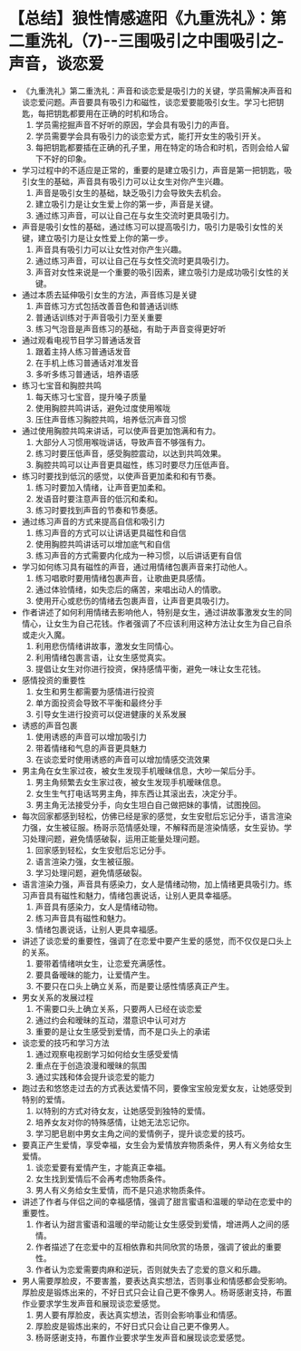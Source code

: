 # 【总结】狼性情感遮阳《九重洗礼》：第二重洗礼（7)--三围吸引之中围吸引之-声音，谈恋爱

-   《九重洗礼》第二重洗礼：声音和谈恋爱是吸引力的关键，学员需解决声音和谈恋爱问题。声音要具有吸引力和磁性，谈恋爱要能吸引女生。学习七把钥匙，每把钥匙都要用在正确的时机和场合。
    1.  学员需挖掘声音不好听的原因，学会具有吸引力的声音。
    2.  学员需要学会具有吸引力的谈恋爱方式，能打开女生的吸引开关。
    3.  每把钥匙都要插在正确的孔子里，用在特定的场合和时机，否则会给人留下不好的印象。
-   学习过程中的不适应是正常的，重要的是建立吸引力，声音是第一把钥匙，吸引女生的基础，声音具有吸引力可以让女生对你产生兴趣。
    1.  声音是吸引女生的基础，缺乏吸引力会导致失去机会。
    2.  建立吸引力是让女生爱上你的第一步，声音是关键。
    3.  通过练习声音，可以让自己在与女生交流时更具吸引力。
-   声音是吸引女性的基础，通过练习可以提高吸引力，吸引力是吸引女性的关键，建立吸引力是让女性爱上你的第一步。
    1.  声音具有吸引力可以让女性对你产生兴趣。
    2.  通过练习声音，可以让自己在与女性交流时更具吸引力。
    3.  声音对女性来说是一个重要的吸引因素，建立吸引力是成功吸引女性的关键。
-   通过本质去延伸吸引女生的方法，声音练习是关键
    1.  声音练习方式包括改善音色和普通话训练
    2.  普通话训练对于声音吸引力至关重要
    3.  练习气泡音是声音练习的基础，有助于声音变得更好听
-   通过观看电视节目学习普通话发音
    1.  跟着主持人练习普通话发音
    2.  在手机上练习普通话对准发音
    3.  多听多练习普通话，培养语感
-   练习七宝音和胸腔共鸣
    1.  每天练习七宝音，提升嗓子质量
    2.  使用胸腔共鸣讲话，避免过度使用喉咙
    3.  压住声音练习胸腔共鸣，培养低沉声音习惯
-   通过使用胸腔共鸣来讲话，可以使声音更加饱满和有力。
    1.  大部分人习惯用喉咙讲话，导致声音不够强有力。
    2.  练习时要压低声音，感受胸腔震动，以达到共鸣效果。
    3.  胸腔共鸣可以让声音更具磁性，练习时要尽力压低声音。
-   练习时要找到低沉的感觉，以使声音更加柔和和有节奏。
    1.  练习时要加入情绪，让声音更加柔和。
    2.  发语音时要注意声音的低沉和柔和。
    3.  练习时要找到声音的节奏和节奏感。
-   通过练习声音的方式来提高自信和吸引力
    1.  练习声音的方式可以让讲话更具磁性和自信
    2.  使用胸腔共鸣讲话可以增加底气和自信
    3.  练习声音的方式需要内化成为一种习惯，以后讲话更有自信
-   学习如何练习具有磁性的声音，通过用情绪包裹声音来打动他人。
    1.  练习唱歌时要用情绪包裹声音，让歌曲更具感情。
    2.  通过体验情绪，如失恋后的痛苦，来唱出动人的情歌。
    3.  使用开心或悲伤的情绪去包裹声音，让声音更具吸引力。
-   作者讲述了如何利用情绪去影响他人，特别是女生，通过讲故事激发女生的同情心，让女生为自己花钱。作者强调了不应该利用这种方法让女生为自己自杀或走火入魔。
    1.  利用悲伤情绪讲故事，激发女生同情心。
    2.  利用情绪包裹言语，让女生感觉真实。
    3.  提倡让女生对你进行投资，保持感情平衡，避免一味让女生花钱。
-   感情投资的重要性
    1.  女生和男生都需要为感情进行投资
    2.  单方面投资会导致不平衡和最终分手
    3.  引导女生进行投资可以促进健康的关系发展
-   诱惑的声音包裹
    1.  使用诱惑的声音可以增加吸引力
    2.  带着情绪和气息的声音更具魅力
    3.  在谈恋爱时使用诱惑的声音可以增加情感交流效果
-   男主角在女生家过夜，被女生发现手机暧昧信息，大吵一架后分手。
    1.  男主角频繁去女生家过夜，被女生发现手机暧昧信息。
    2.  女生生气打电话骂男主角，摔东西让其滚出去，决定分手。
    3.  男主角无法接受分手，向女生坦白自己做把妹的事情，试图挽回。
-   每次回家都感到轻松，仿佛已经是家的感觉，女生安慰后忘记分手，语言渲染力强，女生被征服。杨哥示范情感处理，不解释而是渲染情感，女生妥协。学习处理问题，避免情感破裂，运用正能量处理问题。
    1.  回家感到轻松，女生安慰后忘记分手。
    2.  语言渲染力强，女生被征服。
    3.  学习处理问题，避免情感破裂。
-   语言渲染力强，声音具有感染力，女人是情绪动物，加上情绪更具吸引力。练习声音具有磁性和魅力，情绪包裹说话，让别人更具幸福感。
    1.  声音具有感染力，女人是情绪动物。
    2.  练习声音具有磁性和魅力。
    3.  情绪包裹说话，让别人更具幸福感。
-   讲述了谈恋爱的重要性，强调了在恋爱中要产生爱的感觉，而不仅仅是口头上的关系。
    1.  要带着情绪哄女生，让恋爱充满感性。
    2.  要具备暧昧的能力，让爱情产生。
    3.  不要只在口头上确立关系，而是要让感性情感真正产生。
-   男女关系的发展过程
    1.  不需要口头上确立关系，只要两人已经在谈恋爱
    2.  通过约会和暧昧的互动，潜意识中认可对方
    3.  重要的是让女生感受到爱情，而不是口头上的承诺
-   谈恋爱的技巧和学习方法
    1.  通过观察电视剧学习如何给女生感受爱情
    2.  重点在于创造浪漫和暧昧的氛围
    3.  通过实践和体会提升谈恋爱的能力
-   跑过去和悠悠走过去的方式表达爱情不同，要像宝宝般宠爱女友，让她感受到特别的爱情。
    1.  以特别的方式对待女友，让她感受到独特的爱情。
    2.  培养女友对你的特殊感情，让她无法忘记你。
    3.  学习肥皂剧中男女主角之间的爱情例子，提升谈恋爱的技巧。
-   要真正产生爱情，享受幸福，女生会为爱情放弃物质条件，男人有义务给女生爱情。
    1.  谈恋爱要有爱情产生，才能真正幸福。
    2.  女生找到爱情后不会再考虑物质条件。
    3.  男人有义务给女生爱情，而不是只追求物质条件。
-   讲述了作者与伴侣之间的幸福感情，强调了甜言蜜语和温暖的举动在恋爱中的重要性。
    1.  作者认为甜言蜜语和温暖的举动能让女生感受到爱情，增进两人之间的感情。
    2.  作者描述了在恋爱中的互相依靠和共同欣赏的场景，强调了彼此的重要性。
    3.  作者认为恋爱需要肉麻和逆玩，否则就失去了恋爱的意义和乐趣。
-   男人需要厚脸皮，不要害羞，要表达真实想法，否则事业和情感都会受影响。厚脸皮是锻炼出来的，不好日式只会让自己更不像男人。杨哥感谢支持，布置作业要求学生发声音和展现谈恋爱感觉。
    1.  男人要有厚脸皮，表达真实想法，否则会影响事业和情感。
    2.  厚脸皮是锻炼出来的，不好日式只会让自己更不像男人。
    3.  杨哥感谢支持，布置作业要求学生发声音和展现谈恋爱感觉。